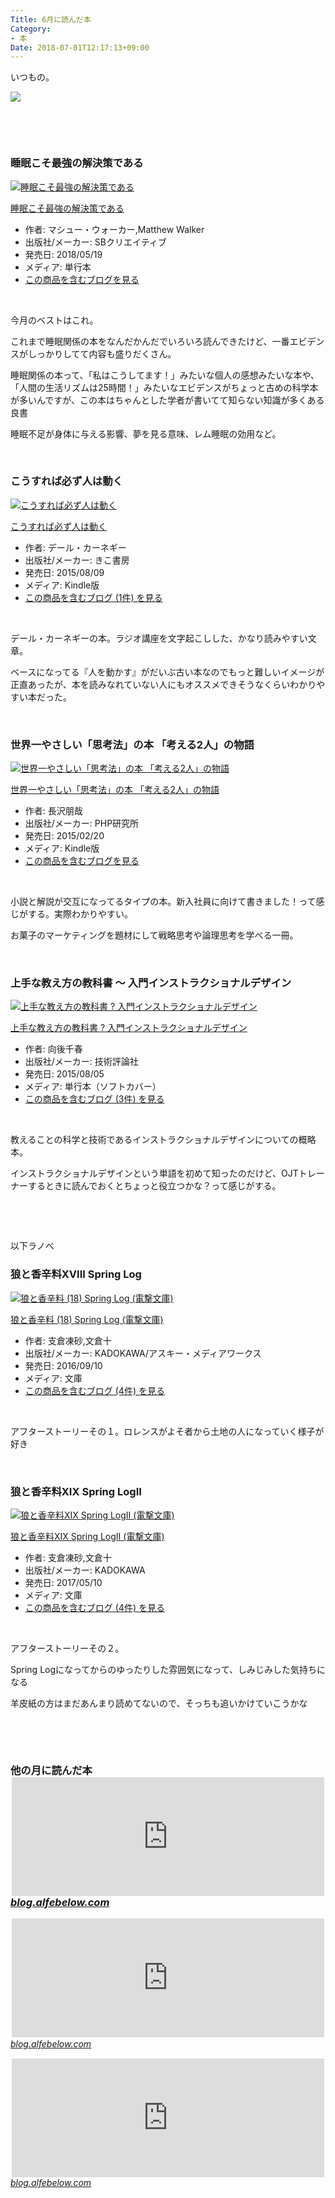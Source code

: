 ```yaml
---
Title: 6月に読んだ本
Category:
- 本
Date: 2018-07-01T12:17:13+09:00
---
```


<p>いつもの。</p>
<p><img class="magnifiable" src="https://lh3.googleusercontent.com/-H6dQVPoKvRc/WzhHaMlYtNI/AAAAAAABax4/EZBwnASESUccdwFr42PXwvKrSSqEWAgOwCE0YBhgL/s1024/DSC03262.JPG" /></p>
<p> </p>
<p> </p>

### 睡眠こそ最強の解決策である

<div class="freezed">
<div class="hatena-asin-detail"><a href="http://www.amazon.co.jp/exec/obidos/ASIN/4797395842/ab1025-22/"><img class="hatena-asin-detail-image" title="睡眠こそ最強の解決策である" src="https://images-fe.ssl-images-amazon.com/images/I/51y8Zkys4UL._SL160_.jpg" alt="睡眠こそ最強の解決策である" /></a>
<div class="hatena-asin-detail-info">
<p class="hatena-asin-detail-title"><a href="http://www.amazon.co.jp/exec/obidos/ASIN/4797395842/ab1025-22/">睡眠こそ最強の解決策である</a></p>
<ul>
<li><span class="hatena-asin-detail-label">作者:</span> マシュー・ウォーカー,Matthew Walker</li>
<li><span class="hatena-asin-detail-label">出版社/メーカー:</span> SBクリエイティブ</li>
<li><span class="hatena-asin-detail-label">発売日:</span> 2018/05/19</li>
<li><span class="hatena-asin-detail-label">メディア:</span> 単行本</li>
<li><a href="http://d.hatena.ne.jp/asin/4797395842/ab1025-22" target="_blank">この商品を含むブログを見る</a></li>
</ul>
</div>
<div class="hatena-asin-detail-foot"> </div>
</div>
</div>
<p>今月のベストはこれ。 </p>
<p>これまで睡眠関係の本をなんだかんだでいろいろ読んできたけど、一番エビデンスがしっかりしてて内容も盛りだくさん。</p>
<p>睡眠関係の本って、「私はこうしてます！」みたいな個人の感想みたいな本や、「人間の生活リズムは25時間！」みたいなエビデンスがちょっと古めの科学本が多いんですが、この本はちゃんとした学者が書いてて知らない知識が多くある良書</p>
<p>睡眠不足が身体に与える影響、夢を見る意味、レム睡眠の効用など。</p>
<p> </p>

### こうすれば必ず人は動く

<div class="freezed">
<div class="hatena-asin-detail"><a href="http://www.amazon.co.jp/exec/obidos/ASIN/B013OWQ9L4/ab1025-22/"><img class="hatena-asin-detail-image" title="こうすれば必ず人は動く" src="https://images-fe.ssl-images-amazon.com/images/I/51WlIYxFVOL._SL160_.jpg" alt="こうすれば必ず人は動く" /></a>
<div class="hatena-asin-detail-info">
<p class="hatena-asin-detail-title"><a href="http://www.amazon.co.jp/exec/obidos/ASIN/B013OWQ9L4/ab1025-22/">こうすれば必ず人は動く</a></p>
<ul>
<li><span class="hatena-asin-detail-label">作者:</span> デール・カーネギー</li>
<li><span class="hatena-asin-detail-label">出版社/メーカー:</span> きこ書房</li>
<li><span class="hatena-asin-detail-label">発売日:</span> 2015/08/09</li>
<li><span class="hatena-asin-detail-label">メディア:</span> Kindle版</li>
<li><a href="http://d.hatena.ne.jp/asin/B013OWQ9L4/ab1025-22" target="_blank">この商品を含むブログ (1件) を見る</a></li>
</ul>
</div>
<div class="hatena-asin-detail-foot"> </div>
</div>
</div>
<p>デール・カーネギーの本。ラジオ講座を文字起こしした、かなり読みやすい文章。</p>
<p>ベースになってる『人を動かす』がだいぶ古い本なのでもっと難しいイメージが正直あったが、本を読みなれていない人にもオススメできそうなくらいわかりやすい本だった。</p>
<p> </p>

### 世界一やさしい「思考法」の本 「考える2人」の物語

<div class="freezed">
<div class="hatena-asin-detail"><a href="http://www.amazon.co.jp/exec/obidos/ASIN/B00TFAFIC6/ab1025-22/"><img class="hatena-asin-detail-image" title="世界一やさしい「思考法」の本 「考える2人」の物語" src="https://images-fe.ssl-images-amazon.com/images/I/51MGFEq24UL._SL160_.jpg" alt="世界一やさしい「思考法」の本 「考える2人」の物語" /></a>
<div class="hatena-asin-detail-info">
<p class="hatena-asin-detail-title"><a href="http://www.amazon.co.jp/exec/obidos/ASIN/B00TFAFIC6/ab1025-22/">世界一やさしい「思考法」の本 「考える2人」の物語</a></p>
<ul>
<li><span class="hatena-asin-detail-label">作者:</span> 長沢朋哉</li>
<li><span class="hatena-asin-detail-label">出版社/メーカー:</span> PHP研究所</li>
<li><span class="hatena-asin-detail-label">発売日:</span> 2015/02/20</li>
<li><span class="hatena-asin-detail-label">メディア:</span> Kindle版</li>
<li><a href="http://d.hatena.ne.jp/asin/B00TFAFIC6/ab1025-22" target="_blank">この商品を含むブログを見る</a></li>
</ul>
</div>
<div class="hatena-asin-detail-foot"> </div>
</div>
</div>
<p>小説と解説が交互になってるタイプの本。新入社員に向けて書きました！って感じがする。実際わかりやすい。</p>
<p>お菓子のマーケティングを題材にして戦略思考や論理思考を学べる一冊。</p>
<p> </p>

### 上手な教え方の教科書 ～ 入門インストラクショナルデザイン

<div class="freezed">
<div class="hatena-asin-detail"><a href="http://www.amazon.co.jp/exec/obidos/ASIN/4774174610/ab1025-22/"><img class="hatena-asin-detail-image" title="上手な教え方の教科書 ? 入門インストラクショナルデザイン" src="https://images-fe.ssl-images-amazon.com/images/I/51WdC%2BBX1lL._SL160_.jpg" alt="上手な教え方の教科書 ? 入門インストラクショナルデザイン" /></a>
<div class="hatena-asin-detail-info">
<p class="hatena-asin-detail-title"><a href="http://www.amazon.co.jp/exec/obidos/ASIN/4774174610/ab1025-22/">上手な教え方の教科書 ? 入門インストラクショナルデザイン</a></p>
<ul>
<li><span class="hatena-asin-detail-label">作者:</span> 向後千春</li>
<li><span class="hatena-asin-detail-label">出版社/メーカー:</span> 技術評論社</li>
<li><span class="hatena-asin-detail-label">発売日:</span> 2015/08/05</li>
<li><span class="hatena-asin-detail-label">メディア:</span> 単行本（ソフトカバー）</li>
<li><a href="http://d.hatena.ne.jp/asin/4774174610/ab1025-22" target="_blank">この商品を含むブログ (3件) を見る</a></li>
</ul>
</div>
<div class="hatena-asin-detail-foot"> </div>
</div>
</div>
<p>教えることの科学と技術であるインストラクショナルデザインについての概略本。</p>
<p>インストラクショナルデザインという単語を初めて知ったのだけど、OJTトレーナーするときに読んでおくとちょっと役立つかな？って感じがする。</p>
<p> </p>
<p> </p>
<p>以下ラノベ</p>

### 狼と香辛料XVIII Spring Log 

<div class="freezed">
<div class="hatena-asin-detail"><a href="http://www.amazon.co.jp/exec/obidos/ASIN/4048923552/ab1025-22/"><img class="hatena-asin-detail-image" title="狼と香辛料 (18) Spring Log (電撃文庫)" src="https://images-fe.ssl-images-amazon.com/images/I/51RyCKU2djL._SL160_.jpg" alt="狼と香辛料 (18) Spring Log (電撃文庫)" /></a>
<div class="hatena-asin-detail-info">
<p class="hatena-asin-detail-title"><a href="http://www.amazon.co.jp/exec/obidos/ASIN/4048923552/ab1025-22/">狼と香辛料 (18) Spring Log (電撃文庫)</a></p>
<ul>
<li><span class="hatena-asin-detail-label">作者:</span> 支倉凍砂,文倉十</li>
<li><span class="hatena-asin-detail-label">出版社/メーカー:</span> KADOKAWA/アスキー・メディアワークス</li>
<li><span class="hatena-asin-detail-label">発売日:</span> 2016/09/10</li>
<li><span class="hatena-asin-detail-label">メディア:</span> 文庫</li>
<li><a href="http://d.hatena.ne.jp/asin/4048923552/ab1025-22" target="_blank">この商品を含むブログ (4件) を見る</a></li>
</ul>
</div>
<div class="hatena-asin-detail-foot"> </div>
</div>
</div>
<p>アフターストーリーその１。ロレンスがよそ者から土地の人になっていく様子が好き</p>
<p> </p>

### 狼と香辛料XIX Spring LogII 

<div class="freezed">
<div class="hatena-asin-detail"><a href="http://www.amazon.co.jp/exec/obidos/ASIN/4048928910/ab1025-22/"><img class="hatena-asin-detail-image" title="狼と香辛料XIX Spring LogII (電撃文庫)" src="https://images-fe.ssl-images-amazon.com/images/I/51HZKlqloDL._SL160_.jpg" alt="狼と香辛料XIX Spring LogII (電撃文庫)" /></a>
<div class="hatena-asin-detail-info">
<p class="hatena-asin-detail-title"><a href="http://www.amazon.co.jp/exec/obidos/ASIN/4048928910/ab1025-22/">狼と香辛料XIX Spring LogII (電撃文庫)</a></p>
<ul>
<li><span class="hatena-asin-detail-label">作者:</span> 支倉凍砂,文倉十</li>
<li><span class="hatena-asin-detail-label">出版社/メーカー:</span> KADOKAWA</li>
<li><span class="hatena-asin-detail-label">発売日:</span> 2017/05/10</li>
<li><span class="hatena-asin-detail-label">メディア:</span> 文庫</li>
<li><a href="http://d.hatena.ne.jp/asin/4048928910/ab1025-22" target="_blank">この商品を含むブログ (4件) を見る</a></li>
</ul>
</div>
<div class="hatena-asin-detail-foot"> </div>
</div>
</div>
<p>アフターストーリーその２。</p>
<p>Spring Logになってからのゆったりした雰囲気になって、しみじみした気持ちになる</p>
<p>羊皮紙の方はまだあんまり読めてないので、そっちも追いかけていこうかな</p>
<p> </p>
<p> </p>

### 他の月に読んだ本<br /><iframe class="embed-card embed-blogcard" style="display: block; width: 100%; height: 190px; max-width: 500px; margin: auto;" title="3-5月に読んだ本 - FUN YOU BLOG" src="https://hatenablog-parts.com/embed?url=http%3A%2F%2Fblog.alfebelow.com%2Fentry%2F2018%2F06%2F04%2F3-5%25E6%259C%2588%25E3%2581%25AB%25E8%25AA%25AD%25E3%2582%2593%25E3%2581%25A0%25E6%259C%25AC" frameborder="0" scrolling="no"></iframe><cite class="hatena-citation"><a href="http://blog.alfebelow.com/entry/2018/06/04/3-5%E6%9C%88%E3%81%AB%E8%AA%AD%E3%82%93%E3%81%A0%E6%9C%AC">blog.alfebelow.com</a><span style="font-size: 16px;"> </span></cite>

<p><iframe class="embed-card embed-blogcard" style="display: block; width: 100%; height: 190px; max-width: 500px; margin: auto;" title="2月に読んだ本 - FUN YOU BLOG" src="https://hatenablog-parts.com/embed?url=http%3A%2F%2Fblog.alfebelow.com%2Fentry%2F2018%2F03%2F02%2F2%25E6%259C%2588%25E3%2581%25AB%25E8%25AA%25AD%25E3%2582%2593%25E3%2581%25A0%25E6%259C%25AC_1" frameborder="0" scrolling="no"></iframe><cite class="hatena-citation"><a href="http://blog.alfebelow.com/entry/2018/03/02/2%E6%9C%88%E3%81%AB%E8%AA%AD%E3%82%93%E3%81%A0%E6%9C%AC_1">blog.alfebelow.com</a><span style="font-size: 16px;"> </span></cite></p>
<p><iframe class="embed-card embed-blogcard" style="display: block; width: 100%; height: 190px; max-width: 500px; margin: auto;" title="2017年に出会えた良書７選 - FUN YOU BLOG" src="https://hatenablog-parts.com/embed?url=http%3A%2F%2Fblog.alfebelow.com%2Fentry%2F2017%2F12%2F30%2F2017%25E5%25B9%25B4%25E3%2581%25AB%25E5%2587%25BA%25E4%25BC%259A%25E3%2581%2588%25E3%2581%259F%25E8%2589%25AF%25E6%259B%25B8%25EF%25BC%2597%25E9%2581%25B8" frameborder="0" scrolling="no"></iframe><cite class="hatena-citation"><a href="http://blog.alfebelow.com/entry/2017/12/30/2017%E5%B9%B4%E3%81%AB%E5%87%BA%E4%BC%9A%E3%81%88%E3%81%9F%E8%89%AF%E6%9B%B8%EF%BC%97%E9%81%B8">blog.alfebelow.com</a></cite></p>
<p> </p>
